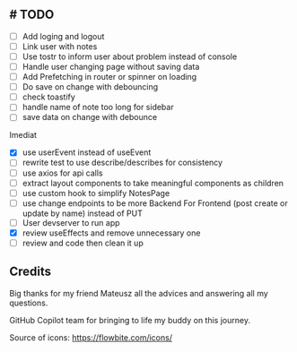 ## \# TODO

- [ ]  Add loging and logout
- [ ]  Link user with notes
- [ ]  Use tostr to inform user about problem instead of console
- [ ]  Handle user changing page without saving data
- [ ] Add Prefetching in router or spinner on loading
- [ ] Do save on change with debouncing
- [ ] check toastify
- [ ] handle name of note too long for sidebar
- [ ] save data on change with debounce

Imediat
- [x] use userEvent instead of useEvent
- [ ] rewrite test to use describe/describes for consistency
- [ ] use axios for api calls
- [ ] extract layout components to take meaningful components as children
- [ ] use custom hook to simplify NotesPage
- [ ] use change endpoints to be more Backend For Frontend (post create or update by name) instead of PUT
- [ ] User devserver to run app
- [x] review useEffects and remove unnecessary one
- [ ] review and code then clean it up

## Credits
Big thanks for my friend Mateusz all the advices and answering all my questions.

GitHub Copilot team for bringing to life my buddy on this journey. 

Source of icons: https://flowbite.com/icons/